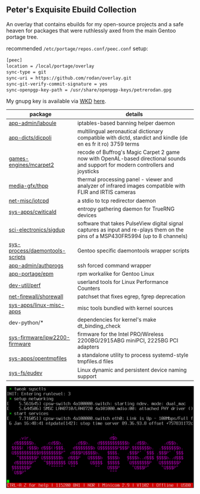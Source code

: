 ## Peter's Exquisite Ebuild Collection

An overlay that contains ebuilds for my open-source projects and a safe heaven for packages that were ruthlessly axed from the main Gentoo portage tree.

recommended ```/etc/portage/repos.conf/peec.conf``` setup:

```
[peec]
location = /local/portage/overlay
sync-type = git
sync-uri = https://github.com/rodan/overlay.git
sync-git-verify-commit-signature = yes
sync-openpgp-key-path = /usr/share/openpgp-keys/petrerodan.gpg
```

My gnupg key is available via [WKD](https://wiki.gnupg.org/WKD) [here](https://openpgpkey.subdimension.ro/.well-known/openpgpkey/subdimension.ro/hu/w6rzxnjwt1aag7tjxgi19j844woafo1j?l=petre.rodan).


package | details
--- | ---
[app-admin/laboule](https://github.com/rodan/laboule) | iptables-based banning helper daemon
[app-dicts/dicpoli](https://github.com/rodan/dictionar_poliglot_de_aeronautica) | multilingual aeronautical dictionary compatible with dictd, stardict and kindle (de en es fr it ro) 3759 terms
[games-engines/mcarpet2](https://github.com/rodan/magic_carpet_2) | recode of Buffrog's Magic Carpet 2 game now with OpenAL-based directional sounds and support for modern controllers and joysticks
[media-gfx/thpp](https://github.com/rodan/thpp) | thermal processing panel - viewer and analyzer of infrared images compatible with FLIR and IRTIS cameras
[net-misc/iotcpd](https://github.com/rodan/iotcpd) | a stdio to tcp redirector daemon
[sys-apps/cwiticald](https://github.com/rodan/cwiticald) | entropy gathering daemon for TrueRNG devices
[sci-electronics/sigdup](https://github.com/rodan/sigdup) | software that takes PulseView digital signal captures as input and re-plays them on the pins of a MSP430FR5994 (up to 8 channels)
[sys-process/daemontools-scripts](https://github.com/rodan/daemontools-scripts) | Gentoo specific daemontools wrapper scripts
[app-admin/authprogs](https://github.com/11001100/authprogs) | ssh forced command wrapper
[app-portage/epm](https://github.com/fuzzyray/epm) | rpm workalike for Gentoo Linux
[dev-util/perf](https://perf.wiki.kernel.org/) | userland tools for Linux Performance Counters
[net-firewall/shorewall](https://shorewall.org/) | patchset that fixes egrep, fgrep deprecation
[sys-apps/linux-misc-apps](https://kernel.org/) | misc tools bundled with kernel sources
dev-python/* | dependencies for kernel's make dt_binding_check
[sys-firmware/ipw2200-firmware](http://ipw2200.sourceforge.net/) | firmware for the Intel PRO/Wireless 2200BG/2915ABG miniPCI, 2225BG PCI adapters
[sys-apps/opentmpfiles](https://github.com/openrc/opentmpfiles) | a standalone utility to process systemd-style tmpfiles.d files
[sys-fs/eudev](https://github.com/eudev-project/eudev) | Linux dynamic and persistent device naming support

![screenshot](./issue.png)
